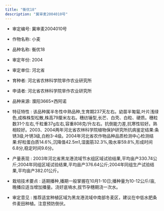 ```yaml
---
title: "衡优18"
description: "冀审麦2004010号"
---
```

* 审定编号:  冀审麦2004010号

*  作物名称:  小麦

*  品种名称:  衡优18

*  审定年份:  2004

*  审定单位:  河北省

* 育种者:  河北省农林科学院旱作农业研究所

*  申请者:  河北省农林科学院旱作农业研究所

*  品种来源:  濮阳3665×西阿诺

*  特征特性 : 
该品种属半冬性中熟品种,生育期237天左右。幼苗半匍匐,叶片浅绿色,成株株型松散,株高79厘米左右。穗纺锤型,长芒、白壳、白粒、硬质。穗粒数31个左右,千粒重37g左右,容重808克/升左右。抗倒能力差,抗寒性较好。熟相较好。2003、2004两年河北省农林科学院植物保护研究所抗病鉴定结果:条锈3级,叶锈3级,白粉3-4级。2004年河北省农作物品种品质检测中心检测结果:籽粒蛋白质14.6%,沉降值42.5m1,湿面筋32.3%,吸水率59.8%,形成时间6.8分,稳定时间9.6分。
 
*  产量表现 : 
2003年河北省黑龙港流域节水组区域试验结果,平均亩产330.74公斤;2004年同组区域试验结果,平均亩产376.64公斤;2004年同组生产试验结果,平均亩产382.01公斤。

*  栽培技术要点 : 
适期播种,播期一般掌握在10月1-10日;播种量为10-12公斤/亩,晚播应适当增加播量。浇好底墒水,拔节孕穗期浇一次水。

*  审定意见 : 
推荐适宜种植区域为黑龙港流域中南部冬麦区，建议在中低水肥条件麦田种植。注意预防倒伏。
